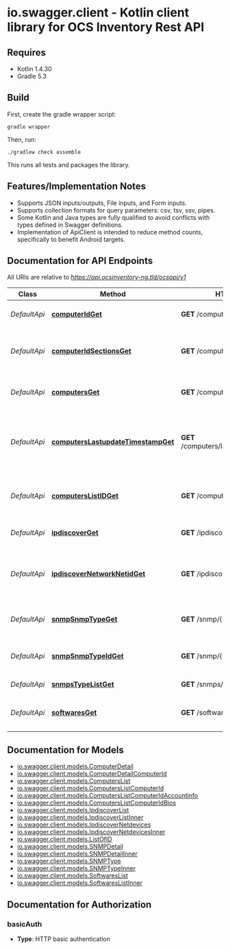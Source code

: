 # io.swagger.client - Kotlin client library for OCS Inventory Rest API

## Requires

* Kotlin 1.4.30
* Gradle 5.3

## Build

First, create the gradle wrapper script:

```
gradle wrapper
```

Then, run:

```
./gradlew check assemble
```

This runs all tests and packages the library.

## Features/Implementation Notes

* Supports JSON inputs/outputs, File inputs, and Form inputs.
* Supports collection formats for query parameters: csv, tsv, ssv, pipes.
* Some Kotlin and Java types are fully qualified to avoid conflicts with types defined in Swagger definitions.
* Implementation of ApiClient is intended to reduce method counts, specifically to benefit Android targets.

<a name="documentation-for-api-endpoints"></a>
## Documentation for API Endpoints

All URIs are relative to *https://api.ocsinventory-ng.tld/ocsapi/v1*

Class | Method | HTTP request | Description
------------ | ------------- | ------------- | -------------
*DefaultApi* | [**computerIdGet**](docs/DefaultApi.md#computeridget) | **GET** /computer/{id} | Get a computer by its ID
*DefaultApi* | [**computerIdSectionsGet**](docs/DefaultApi.md#computeridsectionsget) | **GET** /computer/{id}/{sections} | Get sections informations of a specific computer
*DefaultApi* | [**computersGet**](docs/DefaultApi.md#computersget) | **GET** /computers | Get a list of computers with its detail
*DefaultApi* | [**computersLastupdateTimestampGet**](docs/DefaultApi.md#computerslastupdatetimestampget) | **GET** /computers/lastupdate/{timestamp} | Get a ID list of computers update during the provided timestamp
*DefaultApi* | [**computersListIDGet**](docs/DefaultApi.md#computerslistidget) | **GET** /computers/listID | Get a ID list of all computers in the OCS database
*DefaultApi* | [**ipdiscoverGet**](docs/DefaultApi.md#ipdiscoverget) | **GET** /ipdiscover | List IPDiscover network list
*DefaultApi* | [**ipdiscoverNetworkNetidGet**](docs/DefaultApi.md#ipdiscovernetworknetidget) | **GET** /ipdiscover/network/{netid} | Get list of network devices scanned on one network
*DefaultApi* | [**snmpSnmpTypeGet**](docs/DefaultApi.md#snmpsnmptypeget) | **GET** /snmp/{snmp_type} | Get snmp device list of a specific snmp type
*DefaultApi* | [**snmpSnmpTypeIdGet**](docs/DefaultApi.md#snmpsnmptypeidget) | **GET** /snmp/{snmp_type}/{id} | Get a device from a snmp type with its ID
*DefaultApi* | [**snmpsTypeListGet**](docs/DefaultApi.md#snmpstypelistget) | **GET** /snmps/typeList | Get a SNMP type list
*DefaultApi* | [**softwaresGet**](docs/DefaultApi.md#softwaresget) | **GET** /softwares | Get software list from database

<a name="documentation-for-models"></a>
## Documentation for Models

 - [io.swagger.client.models.ComputerDetail](docs/ComputerDetail.md)
 - [io.swagger.client.models.ComputerDetailComputerId](docs/ComputerDetailComputerId.md)
 - [io.swagger.client.models.ComputersList](docs/ComputersList.md)
 - [io.swagger.client.models.ComputersListComputerId](docs/ComputersListComputerId.md)
 - [io.swagger.client.models.ComputersListComputerIdAccountinfo](docs/ComputersListComputerIdAccountinfo.md)
 - [io.swagger.client.models.ComputersListComputerIdBios](docs/ComputersListComputerIdBios.md)
 - [io.swagger.client.models.IpdiscoverList](docs/IpdiscoverList.md)
 - [io.swagger.client.models.IpdiscoverListInner](docs/IpdiscoverListInner.md)
 - [io.swagger.client.models.IpdiscoverNetdevices](docs/IpdiscoverNetdevices.md)
 - [io.swagger.client.models.IpdiscoverNetdevicesInner](docs/IpdiscoverNetdevicesInner.md)
 - [io.swagger.client.models.ListOfID](docs/ListOfID.md)
 - [io.swagger.client.models.SNMPDetail](docs/SNMPDetail.md)
 - [io.swagger.client.models.SNMPDetailInner](docs/SNMPDetailInner.md)
 - [io.swagger.client.models.SNMPType](docs/SNMPType.md)
 - [io.swagger.client.models.SNMPTypeInner](docs/SNMPTypeInner.md)
 - [io.swagger.client.models.SoftwaresList](docs/SoftwaresList.md)
 - [io.swagger.client.models.SoftwaresListInner](docs/SoftwaresListInner.md)

<a name="documentation-for-authorization"></a>
## Documentation for Authorization

<a name="basicAuth"></a>
### basicAuth

- **Type**: HTTP basic authentication

